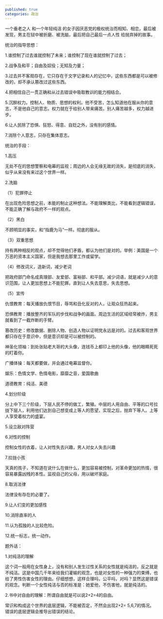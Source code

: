 ```yaml
---
published: true
categories: 政治
---
```

一个垂老之人 和一个年轻纯洁 的女子因厌恶党的极权统治而相知、相恋，最后被发现，男主在狱中被折磨、被洗脑，最后把自己最后一点人性 给抛弃掉的故事。

统治的指导思想：

1.谁控制了过去谁就控制了未来；谁控制了现在谁就控制了过去；

2.战争及和平；自由及奴役；无知及力量；

3.过去并不客观存在，它只存在于文字记录和人的记忆中，这些东西都是可以被修改的，却不承认篡改过这些东西。

4.把相信自己一贯正确和从过去错误中吸取教训的能力相结合。

5.沉醉权力。控制人、物质、思想的权利。他不受苦，怎么知道他在服从你的意志，不是他自己的意志。权力就在于给别人带来痛苦。别人痛苦越多，权力越进步。

6.让人民除了恐惧、狂怒、得意、自贬之外，没有别的感情。

7.消除个人意志，只存在集体意志。

统治的手段：

1.高压

无处不在的思想警察和电幕的监视；周边的人会无缘无故的消失，是彻底的消失，似乎从来没有来过这个世界一样。

2.洗脑

（1）犯罪停止

在出现危险思想之前，本能的制止这种想法。不能理解类比，不能看到逻辑错误，不能正确了解与政府不一样的观点。

（2）黑白

不顾明显的事实，和“指鹿为马”一样。彻底的服从。

（3）双重思想

持有两种相反的观点，却不觉得他们矛盾，都认为他们是对的。举例：美国是一个万恶的资本主义国家，但是我想去那里工作或留学。

（4）修改词义，造新词，减少老词

把政府部门命名成真理部、友爱部、富裕部、和平部。减少词语，就是减少人的意识范围，让人更加思想上不能犯罪。直到让人失去意思，失去思想。

（5）宣传

仇恨教育：每天播放仇恨节目，辱骂和丑化反对的人，让观众狂热起来。

恐惧教育：播放整齐的军队的步伐和战争的画面。周边生活的区域经常被炸，男主就看到了一截炸断的手臂。

篡改历史：修改数据、删除人物、创造人物以证明党永远是对的。过去和客观世界都只存在于意识中，但是意识却是可以被控制的。

神圣化领袖：到处张贴老大哥的大头像，连钱币上都印上他的头像，他的眼睛死死的盯着你。

广播体操：每天都要做，并会通过电幕监督你。

娱乐：色情文学、色情电影，靡靡之音，爱国歌曲

道德教育：纯洁、美德

4.划分阶级

分上中下三个阶级，下层人民不停的做工，繁殖。中层的人用自由、平等的口号拉拢下层人，利用他们达到自己想变成上等人的愿望，实现之后，抛弃下等人。上等人享受着权力的盛宴。

5.设立敌对阵营

6.对性的控制

控制女性的衣着，让人对性失去兴趣，男人对女人失去兴趣

7.拉拢小孩

天真的孩子，不知道在说什么在做什么，更加容易被控制，对革命更加的热情，很容易暴露凶残的本性。监视自己的父母，用以破坏家庭。

8.取消法律

法律没有存在的必要了。

9.让人们变的更加感性

10.消除直率的人

11.认为孤独的人比较危险。

12.统一标志，统一动作。

题外话：

1.对纯洁的理解

这个词一般用在女性身上，没有和别人发生过性关系的女性就是纯洁的，反之就是不纯洁。这是中国几千年来给我们灌输的观念，也是对女性的一种强力的束缚，也给了男性伤害女性的理由。仔细想想，这样合理吗，公平吗，对吗？显然这是错误的观念。判断一个女性纯洁与否的标准是：她爱他，不伤害他，就是纯洁的。

2.书中对自由的理解：所谓自由就是可以说2+2=4的自由。

常识和构成这个世界的底层逻辑，不能被否定，不然会出现2+2=  5,6,7的情况。错误的底层逻辑会推导出错误的结论。